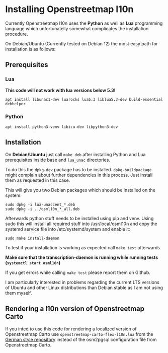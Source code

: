 # Installing Openstreetmap l10n

Currently Openstreetmap l10n uses the **Python** as well as **Lua**
programming language which unfortunatelly somewhat complicates the
installation procedure.

On Debian/Ubuntu (Currently tested on Debian 12) the most easy path for
installation is as follows:

## Prerequisites

### Lua

**This code will not work with lua versions below 5.3!**

```
apt install libunac1-dev luarocks lua5.3 liblua5.3-dev build-essential debhelper
```

### Python

```
apt install python3-venv libicu-dev libpython3-dev
```

## Installation

On **Debian/Ubuntu** just call ``make deb`` after installing Python and Lua
prerequisites inside base and ``lua_unac`` directories.

To do this the ``dpkg-dev`` package has to be installed.
``dpkg-buildpackage`` might complain about further dependencies in this
process. Just install them as requested in this case.

This will give you two Debian packages which should be installed on the
system:

```
sudo dpkg -i lua-unaccent_*.deb
sudo dpkg -i ../osml10n_*_all.deb
```

Afterwards python stuff needs to be installed using pip and venv. Using sudo
this will install all required stuff into /usr/local/osml10n and copy the
systemd service file into /etc/systemd/system and enable it:


```
sudo make install-daemon
```

To test if your installation is working as expected call ``make test``
afterwards.

**Make sure that the transcription-daemon is running while running tests
(``systemctl start osml10n``)**

If you get errors while calling ``make test`` please report them on Github.

I am particularly interested in problems regarding the current LTS versions
of Ubuntu and other Linux distributions than Debian stable as I am not using
them myself.

## Rendering a l10n version of Openstreetmap Carto

If you inted to use this code for rendering a localized version of Openstreetmap Carto
use ```openstreetmap-carto-flex-l10n.lua``` from the
[German style repository](https://github.com/giggls/openstreetmap-carto-de)
instead of the osm2pgsql configuration file from Openstreetmap Carto.

